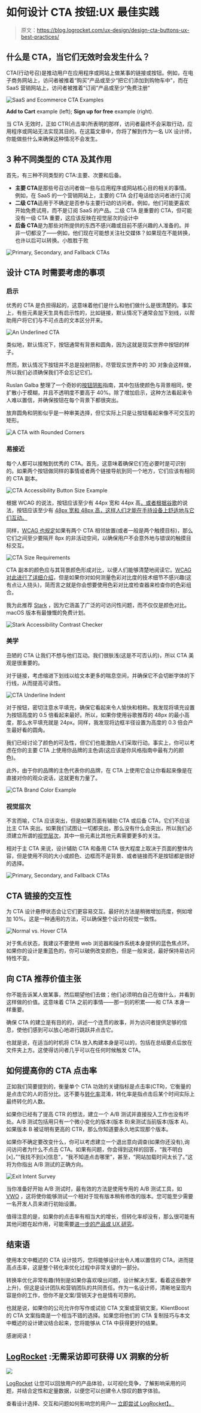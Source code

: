 # 如何设计 CTA 按钮:UX 最佳实践

> 原文：<https://blog.logrocket.com/ux-design/design-cta-buttons-ux-best-practices/>

## 什么是 CTA，当它们无效时会发生什么？

CTA(行动号召)是推动用户在应用程序或网站上做某事的链接或按钮。例如，在电子商务网站上，访问者被推着“购买”产品或至少“把它们添加到购物车中”，而在 SaaS 营销网站上，访问者被推着“订阅”产品或至少“免费注册”

![SaaS and Ecommerce CTA Examples](img/c6d103bb56b440b46bbbe3c841127975.png)

**Add to Cart** example (left); **Sign up for free** example (right).

当 CTA 无效时，正如 CTR(点击率)所表明的那样，访问者最终不会采取行动，应用程序或网站无法实现其目的。在这篇文章中，你将了解到作为一名 UX 设计师，你能做些什么来确保这种情况不会发生。

## 3 种不同类型的 CTA 及其作用

首先，有三种不同类型的 CTA:主要、次要和后备。

*   **主要 CTA**是那些号召访问者做一些与应用程序或网站核心目的相关的事情。例如，在 SaaS 的一个营销网站上，主要的 CTA 会打电话给访问者进行订阅
*   **二级 CTA**适用于不确定是否参与主要行动的访问者。例如，他们可能更喜欢开始免费试用，而不是订阅 SaaS 的产品。二级 CTA 是重要的 CTA，但可能没有一级 CTA 重要，这应该反映在视觉层次的设计中
*   **后备 CTA**是为那些对所提供的东西不感兴趣或目前不感兴趣的人准备的。并非一切都没了——例如，他们现在可能想关注社交媒体？如果现在不能转换，也许以后可以转换。小胜胜于败

![Primary, Secondary, and Fallback CTAs](img/aa14134ef6f51f2570f97b4dc7765096.png)

## 设计 CTA 时需要考虑的事项

### 启示

优秀的 CTA 是负担得起的，这意味着他们是什么和他们做什么是很清楚的。事实上，有些元素是天生具有启示性的，比如链接，默认情况下通常会加下划线，以帮助用户将它们与不可点击的文本区分开来。

![An Underlined CTA](img/eeade17b38dbb8a8e1bb6e2ee30d96d0.png)

类似地，默认情况下，按钮通常有背景和圆角，因为这就是现实世界中按钮的样子。

然而，默认情况下按钮并不总是投射阴影，尽管现实世界中的 3D 对象会这样做，所以我们必须确保我们不会忘记它们。

Ruslan Galba 整理了一个奇妙的[按钮阴影](https://medium.com/hellotegra/3-rules-to-perfect-button-shadow-e7227a5ae87d)指南，其中包括使颜色与背景相同，使扩散小于模糊，并且不透明度不要高于 40%。除了增加启示，这种方法看起来令人难以置信，并确保按钮在每个背景下都很突出。

放弃圆角和阴影似乎是一种审美选择，但它实际上只是让按钮看起来像不可交互的矩形。

![A CTA with Rounded Corners](img/9ad44f3a520226b8d20f4e25877cbfb7.png)

### 易接近

每个人都可以接触到优秀的 CTA。首先，这意味着确保它们在必要时是可识别的。如果两个按钮做同样的事情或者两个链接导航到同一个地方，它们应该有相同的 CTA 副本。

![CTA Accessibility Button Size Example](img/9b0e59feaacca134bb8c57f4072aece5.png)

根据 WCAG 的说法，按钮应该至少有 44px 宽和 44px 高[，或者根据谷歌](https://www.w3.org/WAI/WCAG21/Understanding/target-size.html)的说法，按钮应该至少有 [48px 宽和 48px 高，这样人们才能在手持设备上舒适地与它们互动。](https://web.dev/accessible-tap-targets/)

同样，[WCAG 也规定](https://www.w3.org/TR/mobile-accessibility-mapping/#touch-target-size-and-spacing)如果有两个 CTA 相邻放置(或者一般是两个触摸目标)，那么它们之间至少要隔开 8px 的非活动空间，以确保用户不会意外地与错误的触摸目标交互。

![CTA Size Requirements](img/22b79981d32586eb86cfc01047c5bc20.png)

CTA 副本的颜色应与其背景颜色形成对比，以便人们能够清楚地阅读它。[WCAG 对此进行了详细介绍](https://www.w3.org/WAI/WCAG21/Understanding/contrast-minimum.html)，但是如果你对如何测量色彩对比度的技术细节不感兴趣(这有点让人挠头)，简而言之就是你会想要使用色彩对比度检查器来检查你的色彩组合。

我为此推荐 [Stark](https://www.getstark.co/) ，因为它涵盖了广泛的可访问性问题，而不仅仅是颜色对比。macOS 版本有最慷慨的免费计划。

![Stark Accessibility Contrast Checker](img/f25e53a51d5b42d39562c89493b01e16.png)

### 美学

丑陋的 CTA 让我们不想与他们互动。我们很肤浅(这是不可否认的)，所以 CTA 美观是很重要的。

对于链接，考虑缩进下划线以给文本更多的喘息空间，并确保它不会切断字体的下行线，从而提高可读性。

![CTA Underline Indent](img/4db06fa00431a1099af9c12c3642531c.png)

对于按钮，密切注意水平填充，确保它看起来令人愉快和相称。我发现将填充设置为按钮高度的 0.5 倍看起来最好。所以，如果你使用谷歌推荐的 48px 的最小高度，那么水平填充就是 24px。同样，我发现将边框半径设置为高度的 0.3 倍会产生最好看的圆角。

我们已经讨论了颜色的可及性，但它们也能激励人们采取行动。事实上，你可以考虑在你的主要 CTA 上使用你品牌的主色调(这应该是你风格指南中最有力的颜色)。

此外，由于你的品牌的主色代表你的品牌，在 CTA 上使用它会让你看起来像是在直接对你的观众说话，这就更有力量了。

![CTA Brand Color Example](img/392b37348b27d1731f093ccace70219f.png)

### 视觉层次

不言而喻，CTA 应该突出，但是如果页面有辅助 CTA 或后备 CTA，它们不应该比主 CTA 突出。如果我们试图让一切都突出，那么没有什么会突出，所以我们必须建立所谓的[视觉层次](https://www.interaction-design.org/literature/topics/visual-hierarchy)，其中一些元素比其他元素需要更多的关注。

相对于主 CTA 来说，设计辅助 CTA 和备用 CTA 很大程度上取决于页面的整体内容，但是使用不同的大小或颜色、边框而不是背景、或者链接而不是按钮都是很好的选择。

![Primary, Secondary, and Fallback CTAs](img/aa14134ef6f51f2570f97b4dc7765096.png)

## CTA 链接的交互性

为 CTA 设计悬停状态会让它们更容易交互。最好的方法是稍微增加亮度，例如增加 10%。这是一种通用的方法，可以确保整个设计的视觉一致性。

![Normal vs. Hover CTA](img/099b7b789759826c322e54215affce9b.png)

对于焦点状态，我建议不要使用 web 浏览器和操作系统本身提供的蓝色焦点环。如果你的设计是重蓝色的，你可以破例改变颜色，但是一般来说，最好保持易访问特性不变。

## 向 CTA 推荐价值主张

你不能告诉某人做某事，然后期望他们去做；他们必须明白自己在做什么，并看到这样做的价值。这意味着 CTA 之前的事情——那一刻的积累——和 CTA 本身一样重要。

确保 CTA 的建立是有目的的，讲述一个连贯的故事，并为访问者提供足够的信息，使他们感到可以放心地进行跳跃并点击它。

也就是说，在适当的时机将 CTA 放入构建本身是可以的，包括在总结要点后放在文件夹上方。这使得访问者几乎可以在任何时候触发 CTA。

## 如何提高你的 CTA 点击率

正如我们简要提到的，衡量单个 CTA 功效的关键指标是点击率(CTR)，它衡量的是点击它的人的百分比。这不要与[转化率](https://blog.logrocket.com/product-management/what-is-conversion-rate-how-to-calculate/)混淆，转化率是指点击后某个时间实际上最终转化的人数。

如果你已经有了提高 CTR 的想法，建立一个 A/B 测试并直接投入工作也没有坏处。A/B 测试包括用只有一个微小变化的版本(版本 B)来测试当前版本(版本 A)。如果版本 B 被证明有更高的 CTR，那么你知道要永久地实现那个版本。

如果你不确定要改变什么，你可以考虑建立一个退出意向调查(如果你还没有),询问访问者为什么不点击 CTA。如果有问题，你会得到这样的回答，“我不明白[x]，”“我找不到[x]信息”，“我不知道点击哪里”，甚至，“网站加载时间太长了。”这将为你指出 A/B 测试的正确方向。

![Exit Intent Survey](img/515d5eff69e49ec4f77498bb384fb9ee.png)

当你准备好开始 A/B 测试时，最有效的方法是使用专用的 A/B 测试工具，如 [VWO](https://vwo.com) ，这将使你能够测试一个相对于现有版本稍有修改的版本。您可能至少需要一名开发人员来进行初始设置。

值得注意的是，如果你的点击率有相当大的增长，但转化率却没有，那么很可能有其他问题在起作用，可能需要[进一步的产品或 UX 研究](https://logrocket.com/features/ux-analytics)。

## 结束语

使用本文中概述的 CTA 设计技巧，您将能够设计出令人难以置信的 CTA，进而提高点击率，这是整个转化率优化过程中非常关键的一部分。

转换率优化非常有趣(特别是如果你喜欢嗅出问题，设计解决方案，看着这些数字上升)，但这是设计团队和营销团队的共同责任。作为一名设计师，清晰地呈现内容是你的工作，但你不是文案/营销天才也是情有可原的。

也就是说，如果你的公司允许你写作或试验 CTA 文案或营销文案，KlientBoost 的 CTA 文案指南是一个相当不错的选择。如果您将他们的 CTA 复制技巧与本文中概述的设计建议结合起来，您将能够从 CTA 中获得更好的结果。

感谢阅读！

## [LogRocket](https://lp.logrocket.com/blg/signup) :无需采访即可获得 UX 洞察的分析

[![](img/1af2ef21ae5da387d71d92a7a09c08e8.png)](https://lp.logrocket.com/blg/signup)

[LogRocket](https://lp.logrocket.com/blg/signup) 让您可以回放用户的产品体验，以可视化竞争，了解影响采用的问题，并结合定性和定量数据，以便您可以创建令人惊叹的数字体验。

查看设计选择、交互和问题如何影响您的用户— [立即尝试 LogRocket】。](hhttps://lp.logrocket.com/blg/signup)